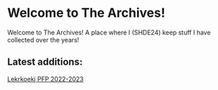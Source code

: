 # Welcome to The Archives!

Welcome to The Archives! A place where I (SHDE24) keep stuff I have collected over the years!

## Latest additions:

[Lekrkoekj PFP 2022-2023](https://shde24.github.io/archives/static/img/lekrpfp2223.jpg)
